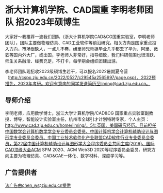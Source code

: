 # 浙大计算机学院、CAD国重 李明老师团队 招2023年硕博生

大家好～我推荐一波我们团队（浙大计算机学院CAD&CG国重实验室，李明老师团队），团队主要做物理仿真、CAD工业软件等前沿研究。相关方向是国家重点投入方向，市场很缺人，一点儿不卷，组里师兄师姐毕业几乎都去了华为、阿里、微软等国内外大厂，或出国。李老师人非常好，指导细致，我们科研氛围也很活跃、师生关系融洽、经费充足，不打卡，每学期会组织团建出游。

李老师团队现招收2023级硕博生若干，可以报名2022暑期夏令营（http://cspo.zju.edu.cn/2022/0527/c29545a2565997/page.psp），2022预推免，2023年考研。欢迎有意向的同学发送简历至liming@cad.zju.edu.cn。

## 导师介绍

李明老师，应用数学博士，浙江大学计算机学院/CAD&CG 国家重点实验室副教授、博导，智能设计实验室主任，杭州市全球引才计划特聘专家，个人主页：http://www.cad.zju.edu.cn/home/liming/。5年英国、美国研究经历。目前担任中国数学会计算机数学学会专业委员会委员、中国计算机学会计算机辅助设计与图形学专业委员会委员、中国工业技术软件化产业联盟CAD软件行业专业委员会委员，第22届中国计算机辅助设计与图形学大会程序委员会共同主席(2019)、国际CAD顶级大会ACM SPM 2020、ACM Web3D 2020等程序委员会委员。研究方向主要为物理仿真、CAD&CAE一体化、数字材料、深度学习等。

## 广告提供者

该广告由chen_w@zju.edu.cn提供
